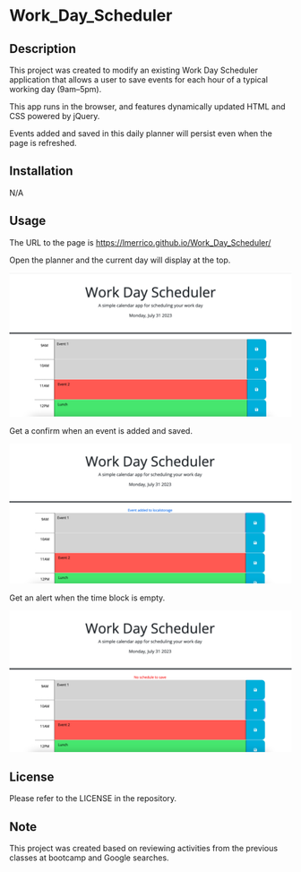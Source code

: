 # Work_Day_Scheduler

## Description

This project was created to modify an existing Work Day Scheduler application that allows a user to save events for each hour of a typical working day (9am–5pm). 

This app runs in the browser, and features dynamically updated HTML and CSS powered by jQuery.

Events added and saved in this daily planner will persist even when the page is refreshed.

## Installation

N/A

## Usage

The URL to the page is https://lmerrico.github.io/Work_Day_Scheduler/

Open the planner and the current day will display at the top.

![Alt text](Assets/images/Mock-up.png)

Get a confirm when an event is added and saved.

![Alt text](<Assets/images/Confirm event added.png>)

Get an alert when the time block is empty.

![Alt text](<Assets/images/Alert no schedule to save.png>)

## License

Please refer to the LICENSE in the repository.

## Note

This project was created based on reviewing activities from the previous classes at bootcamp and Google searches.
